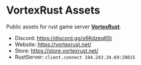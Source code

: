 
# VortexRust Assets
Public assets for rust game server [**VortexRust**](https://vortexrust.net).

* Discord: https://discord.gg/x6Kdzeq65t
* Website: https://vortexrust.net/
* Store: https://store.vortexrust.net/
* RustServer: `client.connect 104.243.34.69:28015`
